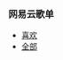 ### 网易云歌单

- [喜欢](https://music.163.com/#/playlist?id=964371620)
- [全部](https://music.163.com/#/playlist?id=2480070514)
